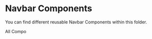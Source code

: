 <h1>Navbar Components</h1>

You can find different reusable Navbar Components within this folder.

All Compo
